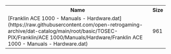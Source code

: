 <table>
<tr><th>Name</th><th>Size</th></tr>
<tr><td>[Franklin ACE 1000 - Manuals - Hardware.dat](https://raw.githubusercontent.com/open-retrogaming-archive/dat-catalog/main/root/basic/TOSEC-PIX/Franklin/ACE 1000/Manuals/Hardware/Franklin ACE 1000 - Manuals - Hardware.dat)</td><td>961</td></tr>
</table>
